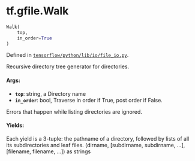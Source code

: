 <div itemscope itemtype="http://developers.google.com/ReferenceObject">
<meta itemprop="name" content="tf.gfile.Walk" />
</div>

# tf.gfile.Walk

``` python
Walk(
    top,
    in_order=True
)
```



Defined in [`tensorflow/python/lib/io/file_io.py`](https://www.tensorflow.org/code/tensorflow/python/lib/io/file_io.py).

Recursive directory tree generator for directories.

#### Args:

* <b>`top`</b>: string, a Directory name
* <b>`in_order`</b>: bool, Traverse in order if True, post order if False.

Errors that happen while listing directories are ignored.


#### Yields:

Each yield is a 3-tuple:  the pathname of a directory, followed by lists of
all its subdirectories and leaf files.
(dirname, [subdirname, subdirname, ...], [filename, filename, ...])
as strings